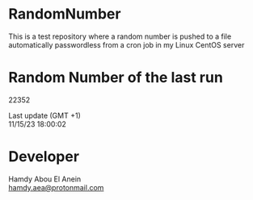 # RandomNumber    
This is a test repository where a random number is pushed to a file automatically passwordless from a cron job in my Linux CentOS server    
# Random Number of the last run   
22352
      
Last update (GMT +1)    
11/15/23 18:00:02
# Developer    
Hamdy Abou El Anein   
hamdy.aea@protonmail.com
